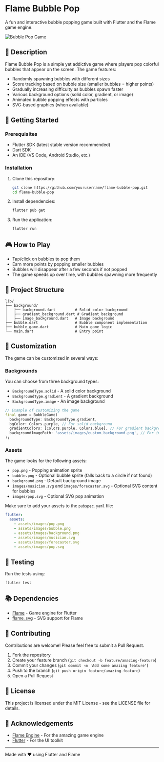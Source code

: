 # Flame Bubble Pop

A fun and interactive bubble popping game built with Flutter and the Flame game engine.

![Bubble Pop Game](https://via.placeholder.com/800x400?text=Flame+Bubble+Pop+Game)

## 📖 Description

Flame Bubble Pop is a simple yet addictive game where players pop colorful bubbles that appear on the screen. The game features:

- Randomly spawning bubbles with different sizes
- Score tracking based on bubble size (smaller bubbles = higher points)
- Gradually increasing difficulty as bubbles spawn faster
- Various background options (solid color, gradient, or image)
- Animated bubble popping effects with particles
- SVG-based graphics (when available)

## 🚀 Getting Started

### Prerequisites

- Flutter SDK (latest stable version recommended)
- Dart SDK
- An IDE (VS Code, Android Studio, etc.)

### Installation

1. Clone this repository:
   ```bash
   git clone https://github.com/yourusername/flame-bubble-pop.git
   cd flame-bubble-pop
   ```

2. Install dependencies:
   ```bash
   flutter pub get
   ```

3. Run the application:
   ```bash
   flutter run
   ```

## 🎮 How to Play

- Tap/click on bubbles to pop them
- Earn more points by popping smaller bubbles
- Bubbles will disappear after a few seconds if not popped
- The game speeds up over time, with bubbles spawning more frequently

## 🧩 Project Structure

```
lib/
├── background/
│   ├── background.dart         # Solid color background
│   ├── gradient_background.dart # Gradient background
│   ├── image_background.dart   # Image background
├── bubble.dart                 # Bubble component implementation
├── bubble_game.dart            # Main game logic
└── main.dart                   # Entry point
```

## 🔧 Customization

The game can be customized in several ways:

### Backgrounds

You can choose from three background types:
- `BackgroundType.solid` - A solid color background
- `BackgroundType.gradient` - A gradient background
- `BackgroundType.image` - An image background

```dart
// Example of customizing the game
final game = BubbleGame(
  backgroundType: BackgroundType.gradient,
  bgColor: Colors.purple, // For solid background
  gradientColors: [Colors.purple, Colors.blue], // For gradient background
  backgroundImagePath: 'assets/images/custom_background.png', // For image background
);
```

### Assets

The game looks for the following assets:
- `pop.png` - Popping animation sprite
- `bubble.png` - Optional bubble sprite (falls back to a circle if not found)
- `background.png` - Default background image
- `images/musician.svg` and `images/forecaster.svg` - Optional SVG content for bubbles
- `images/pop.svg` - Optional SVG pop animation

Make sure to add your assets to the `pubspec.yaml` file:

```yaml
flutter:
  assets:
    - assets/images/pop.png
    - assets/images/bubble.png
    - assets/images/background.png
    - assets/images/musician.svg
    - assets/images/forecaster.svg
    - assets/images/pop.svg
```

## 🧪 Testing

Run the tests using:

```bash
flutter test
```

## 📚 Dependencies

- [Flame](https://pub.dev/packages/flame) - Game engine for Flutter
- [flame_svg](https://pub.dev/packages/flame_svg) - SVG support for Flame

## 🤝 Contributing

Contributions are welcome! Please feel free to submit a Pull Request.

1. Fork the repository
2. Create your feature branch (`git checkout -b feature/amazing-feature`)
3. Commit your changes (`git commit -m 'Add some amazing feature'`)
4. Push to the branch (`git push origin feature/amazing-feature`)
5. Open a Pull Request

## 📝 License

This project is licensed under the MIT License - see the LICENSE file for details.

## 👏 Acknowledgements

- [Flame Engine](https://flame-engine.org/) - For the amazing game engine
- [Flutter](https://flutter.dev/) - For the UI toolkit

---

Made with ❤️ using Flutter and Flame

